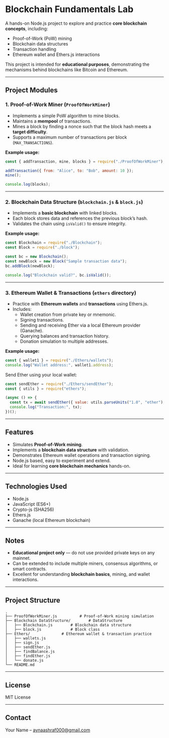 
# Blockchain Fundamentals Lab

A hands-on Node.js project to explore and practice **core blockchain concepts**, including:

- Proof-of-Work (PoW) mining  
- Blockchain data structures  
- Transaction handling  
- Ethereum wallet and Ethers.js interactions  

This project is intended for **educational purposes**, demonstrating the mechanisms behind blockchains like Bitcoin and Ethereum.

---

## Project Modules

### 1. Proof-of-Work Miner (`ProofOfWorkMiner`)
- Implements a simple PoW algorithm to mine blocks.
- Maintains a **mempool** of transactions.
- Mines a block by finding a nonce such that the block hash meets a **target difficulty**.
- Supports a maximum number of transactions per block (`MAX_TRANSACTIONS`).

**Example usage:**
```javascript
const { addTransaction, mine, blocks } = require("./ProofOfWorkMiner");

addTransaction({ from: "Alice", to: "Bob", amount: 10 });
mine();

console.log(blocks);
```

---

### 2. Blockchain Data Structure (`blockchain.js` & `block.js`)
- Implements a **basic blockchain** with linked blocks.
- Each block stores data and references the previous block’s hash.
- Validates the chain using `isValid()` to ensure integrity.

**Example usage:**
```javascript
const Blockchain = require("./Blockchain");
const Block = require("./block");

const bc = new Blockchain();
const newBlock = new Block("Sample transaction data");
bc.addBlock(newBlock);

console.log("Blockchain valid?", bc.isValid());
```

---

### 3. Ethereum Wallet & Transactions (`ethers` directory)
- Practice with **Ethereum wallets** and **transactions** using Ethers.js.
- Includes:
  - Wallet creation from private key or mnemonic.
  - Signing transactions.
  - Sending and receiving Ether via a local Ethereum provider (Ganache).
  - Querying balances and transaction history.
  - Donation simulation to multiple addresses.

**Example usage:**
```javascript
const { wallet1 } = require("./Ethers/wallets");
console.log("Wallet address:", wallet1.address);
```

Send Ether using your local wallet:
```javascript
const sendEther = require("./Ethers/sendEther");
const { utils } = require("ethers");

(async () => {
  const tx = await sendEther({ value: utils.parseUnits("1.0", "ether"), to: "0xRecipientAddress" });
  console.log("Transaction:", tx);
})();
```

---

## Features

- Simulates **Proof-of-Work mining**.  
- Implements a **blockchain data structure** with validation.  
- Demonstrates Ethereum wallet operations and transaction signing.  
- Node.js based, easy to experiment and extend.  
- Ideal for learning **core blockchain mechanics** hands-on.  

---

## Technologies Used

- Node.js  
- JavaScript (ES6+)  
- Crypto-js (SHA256)  
- Ethers.js  
- Ganache (local Ethereum blockchain)

---

## Notes

- **Educational project only** — do not use provided private keys on any mainnet.  
- Can be extended to include multiple miners, consensus algorithms, or smart contracts.  
- Excellent for understanding **blockchain basics**, mining, and wallet interactions.

---

## Project Structure

```
.
├── ProofOfWorkMiner.js          # Proof-of-Work mining simulation
├── Blockchain DataStructure/        # DataStructure
│   ├── Blockchain.js        # Blockchain data structure
│   ├── block.js             # Block class
├── Ethers/              # Ethereum wallet & transaction practice
│   ├── wallets.js
│   ├── sign.js
│   ├── sendEther.js
│   ├── findBalance.js
│   ├── findEther.js
│   └── donate.js
└── README.md
```

---

## License

MIT License

---

## Contact

Your Name – aynaashraf000@gmail.com
